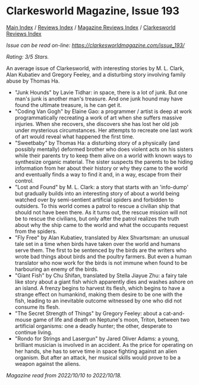 # Clarkesworld Magazine, Issue 193

[Main Index](../../../README.md) / [Reviews Index](../../README.md) / [Magazine Reviews Index](../README.md) / [Clarkesworld Reviews Index](README.md)

*Issue can be read on-line: <https://clarkesworldmagazine.com/issue_193/>*

*Rating: 3/5 Stars.*

An average issue of Clarkesworld, with interesting stories by M. L. Clark, Alan Kubatiev and Gregory Feeley, and a disturbing story involving family abuse by Thomas Ha.

- "Junk Hounds" by Lavie Tidhar: in space, there is a lot of junk. But one man's junk is another man's treasure. And one junk hound may have found the ultimate treasure, is he can get it.
- "Coding Van Gogh" by Elaine Gao: a programmer / artist is deep at work programmatically recreating a work of art when she suffers massive injuries. When she recovers, she discovers she has lost her old job under mysterious circumstances. Her attempts to recreate one last work of art would reveal what happened the first time.
- "Sweetbaby" by Thomas Ha: a disturbing story of a physically (and possibly mentally) deformed brother who does violent acts on his sisters while their parents try to keep them alive on a world with known ways to synthesize organic material. The sister suspects the parents to be hiding information from her about their history or why they came to the world and eventually finds a way to find it and, in a way, escape from their control.
- "Lost and Found" by M. L. Clark: a story that starts with an 'info-dump' but gradually builds into an interesting story of about a world being watched over by semi-sentient artificial spiders and forbidden to outsiders. To this world comes a patrol to rescue a civilian ship that should not have been there. As it turns out, the rescue mission will not be to rescue the civilians, but only after the patrol realizes the truth about why the ship came to the world and what the occupants request from the spiders.
- "Fly Free" by Alan Kubatiev, translated by Alex Shvartsman: an unusual tale set in a time when birds have taken over the world and humans serve them. The first to be sentenced by the birds are the writers who wrote bad things about birds and the poultry farmers. But even a human translator who now work for the birds is not immune when found to be harbouring an enemy of the birds.
- "Giant Fish" by Chu Shifan, translated by Stella Jiayue Zhu: a fairy tale like story about a giant fish which apparently dies and washes ashore on an island. A frenzy begins to harvest its flesh, which begins to have a strange effect on humankind, making them desire to be one with the fish, leading to an inevitable outcome witnessed by one who did not consume its flesh.
- "The Secret Strength of Things" by Gregory Feeley: about a cat-and-mouse game of life and death on Neptune's moon, Triton, between two artificial organisms: one a deadly hunter; the other, desperate to continue living.
- "Rondo for Strings and Lasergun" by Jared Oliver Adams: a young, brilliant musician is involved in an accident. As the price for operating on her hands, she has to serve time in space fighting against an alien organism. But after an attack, her musical skills would prove to be a weapon against the aliens.

*Magazine read from 2022/10/10 to 2022/10/18.*
